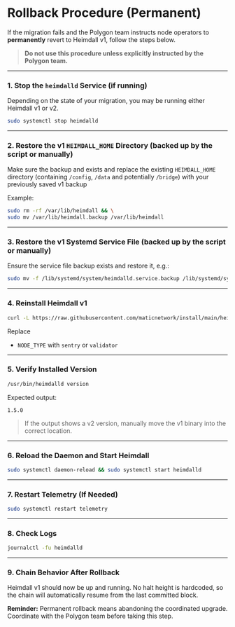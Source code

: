 # Rollback Procedure (Permanent)

If the migration fails and the Polygon team instructs node operators to **permanently** revert to Heimdall v1,
follow the steps below.

> **Do not use this procedure unless explicitly instructed by the Polygon team.**

---

### 1. Stop the `heimdalld` Service (if running)

Depending on the state of your migration, you may be running either Heimdall v1 or v2.

```bash
sudo systemctl stop heimdalld
````

---

### 2. Restore the v1 `HEIMDALL_HOME` Directory (backed up by the script or manually)

Make sure the backup and exists and replace the existing `HEIMDALL_HOME` directory
(containing `/config`, `/data` and potentially `/bridge`)
with your previously saved v1 backup

Example:

```bash
sudo rm -rf /var/lib/heimdall && \
sudo mv /var/lib/heimdall.backup /var/lib/heimdall
```

---

### 3. Restore the v1 Systemd Service File (backed up by the script or manually)

Ensure the service file backup exists and restore it, e.g.:
```bash
sudo mv -f /lib/systemd/system/heimdalld.service.backup /lib/systemd/system/heimdalld.service
```

---

### 4. Reinstall Heimdall v1

```bash
curl -L https://raw.githubusercontent.com/maticnetwork/install/main/heimdall.sh | bash -s -- v1.5.0 mainnet <NODE_TYPE>
```

Replace
- `NODE_TYPE` with `sentry` or `validator`

---

### 5. Verify Installed Version

```bash
/usr/bin/heimdalld version
```

Expected output:

```
1.5.0
```

> If the output shows a v2 version, manually move the v1 binary into the correct location.

---

### 6. Reload the Daemon and Start Heimdall

```bash
sudo systemctl daemon-reload && sudo systemctl start heimdalld
```

---

### 7. Restart Telemetry (If Needed)

```bash
sudo systemctl restart telemetry
```

---

### 8. Check Logs

```bash
journalctl -fu heimdalld
```

---

### 9. Chain Behavior After Rollback

Heimdall v1 should now be up and running.
No halt height is hardcoded, so the chain will automatically resume from the last committed block.

**Reminder:** Permanent rollback means abandoning the coordinated upgrade. Coordinate with the Polygon team before taking this step.

